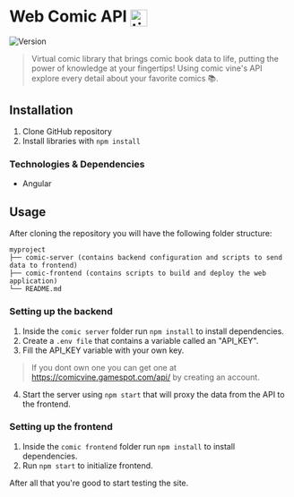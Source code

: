 <h1> Web Comic API <img align="center" alt="tictactoe" src="https://static-00.iconduck.com/assets.00/angular-icon-2048x2048-24b236vf.png" height="30px" justify-content="center" /> </h1> 
<p>
  <img alt="Version" src="https://img.shields.io/badge/version-1.0-blue.svg?cacheSeconds=2592000" />
</p> 

> Virtual comic library that brings comic book data to life, putting the power of knowledge at your fingertips! Using comic vine's API explore every detail about your favorite comics 📚. 

## Installation

1. Clone GitHub repository
2. Install libraries with `npm install` 

### Technologies & Dependencies 

- Angular

## Usage 

After cloning the repository you will have the following folder structure:

```
myproject
├── comic-server (contains backend configuration and scripts to send data to frontend)
├── comic-frontend (contains scripts to build and deploy the web application)
└── README.md
```
### Setting up the backend
1. Inside the `comic server` folder run `npm install` to install dependencies.
2. Create a `.env file` that contains a variable called an "API_KEY".
3. Fill the API_KEY variable with your own key.
> If you dont own one you can get one at https://comicvine.gamespot.com/api/ by creating an account.
4. Start the server using `npm start` that will proxy the data from the API to the frontend.

### Setting up the frontend

1. Inside the `comic frontend` folder run `npm install` to install dependencies.
2. Run `npm start` to initialize frontend.   

After all that you're good to start testing the site.

